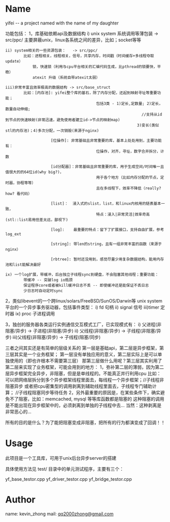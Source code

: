 Name
====

yifei -- a project named with the name of my daughter

功能包括：
1，库基础依赖api及数据结构
	i)  unix system 系统调用等薄包装 -> src/ppc/
			主要屏蔽unix，linux各系统之间的差异，比如；socket等等
			
	ii) system相关的一些资源包装：   -> src/ppc/
			比如：进程相关，线程相关，信号，共享内存，时间戳（时间缓存+多线程夺取update）
				锁，快速锁（利用与cpu平台相关的汇编代码生成，比pthread的锁要快，平稳）
				atexit 升级（系统自带atexit太弱）
				
	iii)非常丰富且效率极高的数据结构 -> src/base_struct
			比如：[内存池]: yifei整个库的基石，除了内存分配，还起到映射寻址等重要功能；
											包括3类 - 1)定长,定数量; 2)定长，数量自动伸缩; 
																//支持从id到节点的快速映射(非常迅速，避免使用者建立id->节点的映射map)
															  3)变长(类似stl的内存池)；4)多次分配，一次销毁(来源于nginx)
															  
						[位操作]: 非常基础且非常重要的库，基本上处处用到，主要功能有：
											位操作，对齐，寻址，数字合并拆分，计数
											
						[id分配器]：非常基础且非常重要的库，用于生成空间/时间唯一且值很大的的64位id(why big?)，
											用于各个地方（比如内存分配的节点，定时器，协程等等）
											且在多线程下，效率不降低（really? how? 看代码）
											
						[list]：  浸入式的slist，list，和linux内核用的链表基本一致，
											特点：浸入|异常灵活|效率奇高(stl::list易用但差太远，鄙视下)
											
						[log]:    最重要的特点：留下了扩展接口，支持自由扩展，参考 log_ext
						
						[string]: 带len的string，且有一组非常丰富的函数（来源于nginx）
						
						[rbtree]: 暂时还没用到，感觉尽量少用复杂数据结构，能用内存池和list能解决最好
						
	ix) 一个log扩展，带缓冲，后台独立子线程sync到硬盘，不会阻塞其他线程；重要功能：
			带缓冲 -- 突破log io瓶颈
			保证程序core或者被kill缓冲日志不丢 -- 即使缓冲还是能保证不丢日志
			少日志时自动定时sync
			

2，类似libevent的一个跨linux/solars/FreeBSD/SunOS/Darwin等
	 unix system平台的一个异步事务驱动器，包括事件类型：
	 	i)	fd 句柄
	 	ii)	signal 信号
	 	iii)timer 定时器
	 	ix)	proc 子进程调用
	 	
3，独创的服务器各类运行实例通信交互模式工厂，已实现模式有：
		i)	父进程(非阻塞/异步) -> 子进程(非阻塞/异步)
		ii) 父线程(非阻塞/异步) -> 子线程(非阻塞/异步)
		iii)父线程(非阻塞/异步) -> 子线程(阻塞/同步)
		
三者之间其实还是有简单的层级关系的
第一层是基础api，第二层是异步框架，第三层其实是一个业务框架；
第一层没有单独应用的意义，第二层实际上是可以单独使用的（即也许根本不需要第三层）
那第三层做什么用呢？第三层其实利用了第二层来实现了业务框架，可能会用到的地方：
1，弥补第二层的薄弱，因为第二层异步框架完全异步，非阻塞，但是是单线程的。不能真正并行利用cpu
	比如：可以把网络层拆分到多个异步框架线程里面去，每线程一个异步框架；//子线程非阻塞异步
			或者把cpu密集型的调用剥离到辅助线程里面去，子线程专门辅助计算； //子线程阻塞同步等待任务
2，另外最重要的原因是，在某些条件下，确实避免不了阻塞，比如：memcached, mysql 等等库函数都是阻塞的
	这种阻塞的调用是不能出现在异步框架中的，必须剥离到单独的子线程中去...
	当然：这种剥离是非常恶心的...
	
所有的目的是什么？为了能把阻塞变成非阻塞，把所有的行为都演变成了回调！！

		
Usage
====
此项目是一个工具库，可用于unix后台异步server的搭建

具体使用方法见 test/ 目录中的单元测试程序，主要有三个：

yf_base_testor.cpp
yf_driver_testor.cpp
yf_bridge_testor.cpp


Author
======

name: kevin_zhong
mail: qq2000zhong@gmail.com



